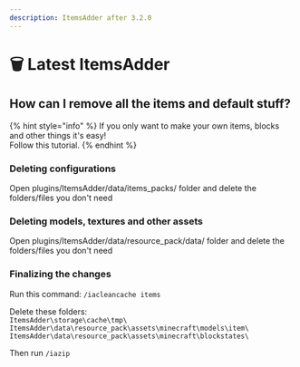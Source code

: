```yaml
---
description: ItemsAdder after 3.2.0
---
```


# 🗑 Latest ItemsAdder

## How can I remove all the items and default stuff?

{% hint style="info" %}
If you only want to make your own items, blocks and other things it's easy!\
Follow this tutorial.
{% endhint %}

### Deleting configurations

Open plugins/ItemsAdder/data/items\_packs/ folder and delete the folders/files you don't need

### Deleting models, textures and other assets

Open plugins/ItemsAdder/data/resource\_pack/data/ folder and delete the folders/files you don't need

### Finalizing the changes

Run this command: `/iacleancache items`

Delete these folders:\
`ItemsAdder\storage\cache\tmp\` `ItemsAdder\data\resource_pack\assets\minecraft\models\item\` `ItemsAdder\data\resource_pack\assets\minecraft\blockstates\`

Then run `/iazip`

